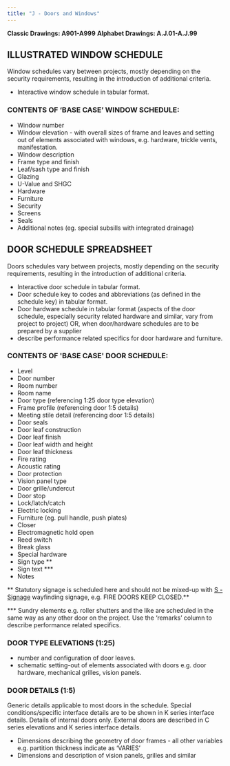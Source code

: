 ```yaml
---
title: "J - Doors and Windows"
---
```

**Classic Drawings: A901-A999**
**Alphabet Drawings: A.J.01-A.J.99**

## ILLUSTRATED WINDOW SCHEDULE

Window schedules vary between projects, mostly depending on the security requirements, resulting in the introduction of additional criteria.

- Interactive window schedule in tabular format.

### CONTENTS OF ‘BASE CASE’ WINDOW SCHEDULE: ###

- Window number
- Window elevation - with overall sizes of frame and leaves and setting out of elements associated with windows, e.g. hardware, trickle vents, manifestation.
- Window description
- Frame type and finish
- Leaf/sash type and finish
- Glazing
- U-Value and SHGC
- Hardware
- Furniture
- Security
- Screens
- Seals
- Additional notes (eg. special subsills with integrated drainage)

## DOOR SCHEDULE SPREADSHEET

Doors schedules vary between projects, mostly depending on the security requirements, resulting in the introduction of additional criteria.

- Interactive door schedule in tabular format.
- Door schedule key to codes and abbreviations (as defined in the schedule key) in tabular format.
- Door hardware schedule in tabular format (aspects of the door schedule, especially security related hardware and similar, vary from project to project) 
	OR, when door/hardware schedules are to be prepared by a supplier
- describe performance related specifics for door hardware and furniture.

### CONTENTS OF 'BASE CASE' DOOR SCHEDULE:

- Level
- Door number
- Room number
- Room name
- Door type (referencing 1:25 door type elevation)
- Frame profile (referencing door 1:5 details)
- Meeting stile detail (referencing door 1:5 details)
- Door seals
- Door leaf construction
- Door leaf finish
- Door leaf width and height
- Door leaf thickness
- Fire rating
- Acoustic rating
- Door protection
- Vision panel type
- Door grille/undercut
- Door stop
- Lock/latch/catch
- Electric locking
- Furniture (eg. pull handle, push plates)
- Closer
- Electromagnetic hold open
- Reed switch
- Break glass
- Special hardware
- Sign type **
- Sign text ***
- Notes

** Statutory signage is scheduled here and should not be mixed-up with [S - Signage](notes/1_Documentation%20Codex/1b_Alphabet/S%20-%20Signage.md) wayfinding signage, e.g. FIRE DOORS KEEP CLOSED.**

*** Sundry elements e.g. roller shutters and the like are scheduled in the same way as any other door on the project. Use the ‘remarks’ column to describe performance related specifics.

### DOOR TYPE ELEVATIONS (1:25)

-  number and configuration of door leaves.
- schematic setting-out of elements associated with doors e.g. door hardware, mechanical grilles, vision panels.

### DOOR DETAILS (1:5)

Generic details applicable to most doors in the schedule.
Special conditions/specific interface details are to be shown in K series interface details.
Details of internal doors only. External doors are described in C series elevations and K series interface details.

- Dimensions describing the geometry of door frames - all other variables e.g. partition thickness indicate as ‘VARIES’
- Dimensions and description of vision panels, grilles and similar


